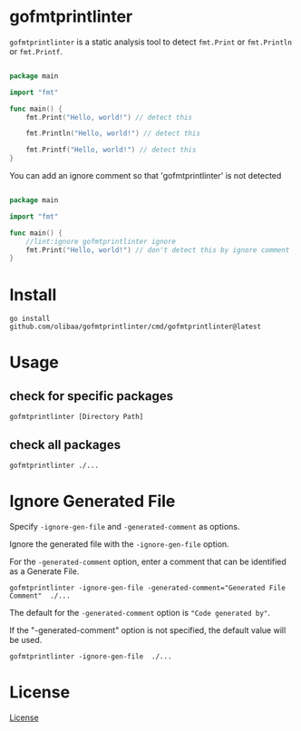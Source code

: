 # gofmtprintlinter
`gofmtprintlinter` is a static analysis tool to detect `fmt.Print` or `fmt.Println` or `fmt.Printf`.


```go

package main

import "fmt"

func main() {
	fmt.Print("Hello, world!") // detect this

	fmt.Println("Hello, world!") // detect this

	fmt.Printf("Hello, world!") // detect this
}

```


You can add an ignore comment so that 'gofmtprintlinter' is not detected

```go

package main

import "fmt"

func main() {
    //lint:ignore gofmtprintlinter ignore
	fmt.Print("Hello, world!") // don't detect this by ignore comment
}
```

# Install

```
go install github.com/olibaa/gofmtprintlinter/cmd/gofmtprintlinter@latest
```

# Usage
## check for specific packages
```
gofmtprintlinter [Directory Path]
```


## check all packages
```
gofmtprintlinter ./...
```

# Ignore Generated File
Specify `-ignore-gen-file` and `-generated-comment` as options.

Ignore the generated file with the `-ignore-gen-file` option.

For the `-generated-comment` option, enter a comment that can be identified as a Generate File.

```
gofmtprintlinter -ignore-gen-file -generated-comment="Generated File Comment"  ./...
```

The default for the `-generated-comment` option is `"Code generated by"`.

If the "-generated-comment" option is not specified, the default value will be used.

```
gofmtprintlinter -ignore-gen-file  ./...
```

# License

[License](https://github.com/olibaa/go-fmt-print-linter/LICENSE)






